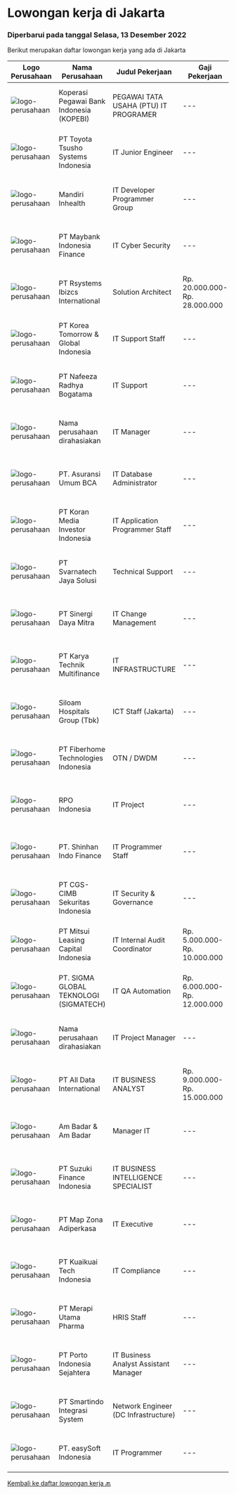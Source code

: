 
  # Lowongan kerja di Jakarta

  ### Diperbarui pada tanggal Selasa, 13 Desember 2022

  Berikut merupakan daftar lowongan kerja yang ada di Jakarta

  |Logo Perusahaan | Nama Perusahaan | Judul Pekerjaan | Gaji Pekerjaan | Lokasi | Deskripsi | Tanggal diunggah | Pranala |
  | -------------- | --------------- | --------------- | --------- | --------- | -------------- | ------- | ----------- |
  |![logo-perusahaan](https://image-service-cdn.seek.com.au/0a781532302280d5c59849eb50f5b7f82c3bafd4/ee4dce1061f3f616224767ad58cb2fc751b8d2dc)|Koperasi Pegawai Bank Indonesia (KOPEBI)|PEGAWAI TATA USAHA (PTU) IT PROGRAMER|---|Jakarta Raya|Tanggung Jawab Pekerjaan : Melakukan pengecekan hingga memperbarui sistem operasi dan aplikasi Memastikan bahwa setiap aplikasi yang digunakan dapat...|Senin, 12 Desember 2022|https://www.jobstreet.co.id/id/job/pegawai-tata-usaha-ptu-it-programer-4140011?token=0~5bb423b4-0fdc-4ace-929c-b10c89047495&sectionRank=1&jobId=jobstreet-id-job-4140011|
|![logo-perusahaan](https://image-service-cdn.seek.com.au/b524a188c29250af5e1faebd968faa0f219caceb/ee4dce1061f3f616224767ad58cb2fc751b8d2dc)|PT Toyota Tsusho Systems Indonesia|IT Junior Engineer|---|Jakarta Pusat|Qualification: Minimum S1 Computer Engineering Able to work as an individual and as a team with other division &amp; vendor Can stand to the work load...|Senin, 12 Desember 2022|https://www.jobstreet.co.id/id/job/it-junior-engineer-4141009?token=0~5bb423b4-0fdc-4ace-929c-b10c89047495&sectionRank=2&jobId=jobstreet-id-job-4141009|
|![logo-perusahaan](https://image-service-cdn.seek.com.au/fdc955a266737392d88a32a2b01623f09c8b9948/ee4dce1061f3f616224767ad58cb2fc751b8d2dc)|Mandiri Inhealth|IT Developer Programmer Group|---|Jakarta Raya|Creating programs for company needs Produce programs from the collaboration of Business Analysts and Developers Formulate program specifications and...|Senin, 12 Desember 2022|https://www.jobstreet.co.id/id/job/it-developer-programmer-group-4140049?token=0~5bb423b4-0fdc-4ace-929c-b10c89047495&sectionRank=3&jobId=jobstreet-id-job-4140049|
|![logo-perusahaan](https://image-service-cdn.seek.com.au/153848521be88e97d410d59214e6723195e0271d/ee4dce1061f3f616224767ad58cb2fc751b8d2dc)|PT Maybank Indonesia Finance|IT Cyber Security|---|Jakarta Raya|Requirements: Candidate must possess at Diploma in Engineering (Computer/Telecommunication), Computer Science, or Equivalent, with minimum IPK of 2.75...|Senin, 12 Desember 2022|https://www.jobstreet.co.id/id/job/it-cyber-security-4141093?token=0~5bb423b4-0fdc-4ace-929c-b10c89047495&sectionRank=4&jobId=jobstreet-id-job-4141093|
|![logo-perusahaan](https://image-service-cdn.seek.com.au/449c069321a128341447d2dce542ae2d2f6b053c/ee4dce1061f3f616224767ad58cb2fc751b8d2dc)|PT Rsystems Ibizcs International|Solution Architect|Rp. 20.000.000-Rp. 28.000.000|Jakarta Selatan|Menguasai pemrograman Java dan XML Menguasai database (Oracle/SQL)  Menguasai software architecture design, framework dan version control systems....|Senin, 12 Desember 2022|https://www.jobstreet.co.id/id/job/solution-architect-4140530?token=0~5bb423b4-0fdc-4ace-929c-b10c89047495&sectionRank=5&jobId=jobstreet-id-job-4140530|
|![logo-perusahaan](https://image-service-cdn.seek.com.au/1e3c4e8bbee04ea028a650c63875b99684d71343/ee4dce1061f3f616224767ad58cb2fc751b8d2dc)|PT Korea Tomorrow & Global  Indonesia|IT Support Staff|---|Jakarta Raya|Job Spesification:Implement the installation, maintenance and repair of software systems and other computer equipment, as well as ensuring the network...|Senin, 12 Desember 2022|https://www.jobstreet.co.id/id/job/it-support-staff-4140118?token=0~5bb423b4-0fdc-4ace-929c-b10c89047495&sectionRank=6&jobId=jobstreet-id-job-4140118|
|![logo-perusahaan](https://image-service-cdn.seek.com.au/1d600ad1285f7698ed02602192299ba4180bdf63/ee4dce1061f3f616224767ad58cb2fc751b8d2dc)|PT Nafeeza Radhya Bogatama|IT Support|---|Jakarta Selatan|Usia maksimal 30thn. Pendidikan di bidang IT dan Teknologi Sistem atau yang setara Pengalaman dalam mengepalai bagian TI dari suatu organisasi...|Senin, 12 Desember 2022|https://www.jobstreet.co.id/id/job/it-support-4140920?token=0~5bb423b4-0fdc-4ace-929c-b10c89047495&sectionRank=7&jobId=jobstreet-id-job-4140920|
|![logo-perusahaan](https://i.ibb.co/sqvTCh9/112815900-stock-vector-no-image-available-icon-flat-vector.webp)|Nama perusahaan dirahasiakan|IT Manager|---|Jakarta Selatan|Information Technology Manager Responsibilities: Managing IT staff by recruiting and training employees, communicating job expectations, and...|Senin, 12 Desember 2022|https://www.jobstreet.co.id/id/job/it-manager-4139947?token=0~5bb423b4-0fdc-4ace-929c-b10c89047495&sectionRank=8&jobId=jobstreet-id-job-4139947|
|![logo-perusahaan](https://image-service-cdn.seek.com.au/eb36b65f30c705b2ed3e45bf64681144e587aeed/ee4dce1061f3f616224767ad58cb2fc751b8d2dc)|PT. Asuransi Umum BCA|IT Database Administrator|---|Jakarta Pusat|Kandidat harus memiliki setidaknya gelar Sarjana, Ilmu Komputer dengan IPK minimal 3,00 Memiliki pengalaman minimal 2 tahun di bidang IT (Diutamakan...|Senin, 12 Desember 2022|https://www.jobstreet.co.id/id/job/it-database-administrator-4140492?token=0~5bb423b4-0fdc-4ace-929c-b10c89047495&sectionRank=9&jobId=jobstreet-id-job-4140492|
|![logo-perusahaan](https://image-service-cdn.seek.com.au/f7ce212013f2c2b146b60d493e8b969dfacb1cd1/ee4dce1061f3f616224767ad58cb2fc751b8d2dc)|PT Koran Media Investor Indonesia|IT Application Programmer Staff|---|Jakarta Selatan|Hi, #JobseekersGreetings from B-UniverseThis is a great opportunity for someone that is looking to gain experience, gain more responsibility and be...|Senin, 12 Desember 2022|https://www.jobstreet.co.id/id/job/it-application-programmer-staff-4140857?token=0~5bb423b4-0fdc-4ace-929c-b10c89047495&sectionRank=10&jobId=jobstreet-id-job-4140857|
|![logo-perusahaan](https://image-service-cdn.seek.com.au/d8dd9acc0ad4f0fb1c721817489a69e980c3d6e5/ee4dce1061f3f616224767ad58cb2fc751b8d2dc)|PT Svarnatech Jaya Solusi|Technical Support|---|Jakarta Pusat|Kualifikasi: Minimal Lulusan S1 dari Fakultas Teknik Komputer / Informatika Usia maksimal 30 tahun Pengalaman minimal 3 tahun Menguasai Windows...|Senin, 12 Desember 2022|https://www.jobstreet.co.id/id/job/technical-support-4139971?token=0~5bb423b4-0fdc-4ace-929c-b10c89047495&sectionRank=11&jobId=jobstreet-id-job-4139971|
|![logo-perusahaan](https://image-service-cdn.seek.com.au/fc74dda872268a411368ab1a78aee167b224f0b8/ee4dce1061f3f616224767ad58cb2fc751b8d2dc)|PT Sinergi Daya Mitra|IT Change Management|---|Jakarta Raya|Melakukan peninjauan (Review) atas dokumen-dokumen perubahan sistem berdasarkan list yang di terima sesuai panduan yang berlaku. Melakukan koordinasi...|Senin, 12 Desember 2022|https://www.jobstreet.co.id/id/job/it-change-management-4141374?token=0~5bb423b4-0fdc-4ace-929c-b10c89047495&sectionRank=12&jobId=jobstreet-id-job-4141374|
|![logo-perusahaan](https://image-service-cdn.seek.com.au/466403e615730d1d39202fbe9f586b5353ca3a15/ee4dce1061f3f616224767ad58cb2fc751b8d2dc)|PT Karya Technik Multifinance|IT INFRASTRUCTURE|---|Jakarta Raya|Requirements: Bachelor's degree in Computer Science/IT or relevant field. Maximum 30 years old. At least 2 years of working experience in the related...|Minggu, 11 Desember 2022|https://www.jobstreet.co.id/id/job/it-infrastructure-4129443?token=0~5bb423b4-0fdc-4ace-929c-b10c89047495&sectionRank=13&jobId=jobstreet-id-job-4129443|
|![logo-perusahaan](https://image-service-cdn.seek.com.au/431745bcf5bb8f03b3acaed4042a9004c71690d6/ee4dce1061f3f616224767ad58cb2fc751b8d2dc)|Siloam Hospitals Group (Tbk)|ICT Staff (Jakarta)|---|Jakarta Raya|Job Descriptions:Support IT Operations. Qualifications: Candidate must possess at least Bachelor's Degree in Engineering (Computer/Telecommunication),...|Senin, 12 Desember 2022|https://www.jobstreet.co.id/id/job/ict-staff-jakarta-4140098?token=0~5bb423b4-0fdc-4ace-929c-b10c89047495&sectionRank=14&jobId=jobstreet-id-job-4140098|
|![logo-perusahaan](https://image-service-cdn.seek.com.au/75a0e137cbbbb6119c508c6dc1464d0ff9ef547b/ee4dce1061f3f616224767ad58cb2fc751b8d2dc)|PT Fiberhome Technologies Indonesia|OTN / DWDM|---|Jakarta Raya|Job Responsibility1. Responsible for DWDM/OTN Equipment installtion,commissioning,integration.2. Responsible for Quality control during DWDM/OTN...|Minggu, 11 Desember 2022|https://www.jobstreet.co.id/id/job/otn-dwdm-4127419?token=0~5bb423b4-0fdc-4ace-929c-b10c89047495&sectionRank=15&jobId=jobstreet-id-job-4127419|
|![logo-perusahaan](https://image-service-cdn.seek.com.au/b71898cd99ecc764d731e4f4e85d5bc4b53ffabf/ee4dce1061f3f616224767ad58cb2fc751b8d2dc)|RPO Indonesia|IT Project|---|Jakarta Raya|We are currently looking for a IT Project on behalf of our client PT. Gema Technology Cahaya Gemilang which is engaged in IT Solution.Job Summary : We...|Senin, 12 Desember 2022|https://www.jobstreet.co.id/id/job/it-project-4140568?token=0~5bb423b4-0fdc-4ace-929c-b10c89047495&sectionRank=16&jobId=jobstreet-id-job-4140568|
|![logo-perusahaan](https://image-service-cdn.seek.com.au/1f4462eafb02b8002bef55187cc17ac0ee62b044/ee4dce1061f3f616224767ad58cb2fc751b8d2dc)|PT. Shinhan Indo Finance|IT Programmer Staff|---|Jakarta Timur|Job Description: Do maintaining and monitoring, solving issue in Multifinance system; Enhance and develop reporting related Multifinance as user...|Senin, 12 Desember 2022|https://www.jobstreet.co.id/id/job/it-programmer-staff-4140099?token=0~5bb423b4-0fdc-4ace-929c-b10c89047495&sectionRank=17&jobId=jobstreet-id-job-4140099|
|![logo-perusahaan](https://image-service-cdn.seek.com.au/87ef512e4eaeea036c425c8de18d02e99319f0bc/ee4dce1061f3f616224767ad58cb2fc751b8d2dc)|PT CGS-CIMB Sekuritas Indonesia|IT Security & Governance|---|Jakarta Selatan|Responsibilities:  Review and enforce group security policies, standards, processes, procedures. Recommend solutions to reduce risks identified in...|Selasa, 13 Desember 2022|https://www.jobstreet.co.id/id/job/it-security-governance-4141384?token=0~5bb423b4-0fdc-4ace-929c-b10c89047495&sectionRank=18&jobId=jobstreet-id-job-4141384|
|![logo-perusahaan](https://image-service-cdn.seek.com.au/1d42ec675881b8ab3a09c7f0f2d5b1bdcb94b986/ee4dce1061f3f616224767ad58cb2fc751b8d2dc)|PT Mitsui Leasing Capital Indonesia|IT Internal Audit Coordinator|Rp. 5.000.000-Rp. 10.000.000|Jakarta Pusat|Requirements Maximum 32 years old Candidate must possess at least Bachelor's Degree in Computer Science/Information System/ Informatics Engineering...|Senin, 12 Desember 2022|https://www.jobstreet.co.id/id/job/it-internal-audit-coordinator-4140656?token=0~5bb423b4-0fdc-4ace-929c-b10c89047495&sectionRank=19&jobId=jobstreet-id-job-4140656|
|![logo-perusahaan](https://image-service-cdn.seek.com.au/7f5820662b3590c2231782c29931979332943e74/ee4dce1061f3f616224767ad58cb2fc751b8d2dc)|PT. SIGMA GLOBAL TEKNOLOGI (SIGMATECH)|IT QA Automation|Rp. 6.000.000-Rp. 12.000.000|Jakarta Raya|SIGMATECH is looking for joining our team with The Job Desk, Qualifications &amp; Compensation Benefit as below :QUALIFICATIONS &amp; SKILL REQUIRED =...|Senin, 12 Desember 2022|https://www.jobstreet.co.id/id/job/it-qa-automation-4140271?token=0~5bb423b4-0fdc-4ace-929c-b10c89047495&sectionRank=20&jobId=jobstreet-id-job-4140271|
|![logo-perusahaan](https://i.ibb.co/sqvTCh9/112815900-stock-vector-no-image-available-icon-flat-vector.webp)|Nama perusahaan dirahasiakan|IT Project Manager|---|Jakarta Raya|Plans direct and coordinates a team's activities to manage and implement approved scope from business case through project close-out Plans, schedules,...|Senin, 12 Desember 2022|https://www.jobstreet.co.id/id/job/it-project-manager-4139941?token=0~5bb423b4-0fdc-4ace-929c-b10c89047495&sectionRank=21&jobId=jobstreet-id-job-4139941|
|![logo-perusahaan](https://image-service-cdn.seek.com.au/6ff262d378003ab6c564fe7217b3d470bdb6ab8c/ee4dce1061f3f616224767ad58cb2fc751b8d2dc)|PT All Data International|IT BUSINESS ANALYST|Rp. 9.000.000-Rp. 15.000.000|Jakarta Raya|Job Description: Analyze and evaluate the company's business processes and identify areas that need to be developed Checking the results of the design...|Senin, 12 Desember 2022|https://www.jobstreet.co.id/id/job/it-business-analyst-4139953?token=0~5bb423b4-0fdc-4ace-929c-b10c89047495&sectionRank=22&jobId=jobstreet-id-job-4139953|
|![logo-perusahaan](https://image-service-cdn.seek.com.au/33349e7178687ab31e3c26402db320f1973c6cd6/ee4dce1061f3f616224767ad58cb2fc751b8d2dc)|Am Badar & Am Badar|Manager IT|---|Jakarta Pusat|Manage and lead the company's IT division to provide stable and solution-oriented IT. Ensure day-to-day IT operations run smoothly for all divisions...|Senin, 12 Desember 2022|https://www.jobstreet.co.id/id/job/manager-it-4139673?token=0~5bb423b4-0fdc-4ace-929c-b10c89047495&sectionRank=23&jobId=jobstreet-id-job-4139673|
|![logo-perusahaan](https://image-service-cdn.seek.com.au/56d1d8d1c54958fd570d6391e0b6a59fa9291dbe/ee4dce1061f3f616224767ad58cb2fc751b8d2dc)|PT Suzuki Finance Indonesia|IT BUSINESS INTELLIGENCE SPECIALIST|---|Jakarta Timur|Kualifikasi : Pendidikan minimal S1 IT Usia maksimal 35 tahun Memiliki pengalaman minimum 2 tahun sebagai IT Business Intelligence pada perusahaan...|Senin, 12 Desember 2022|https://www.jobstreet.co.id/id/job/it-business-intelligence-specialist-4139965?token=0~5bb423b4-0fdc-4ace-929c-b10c89047495&sectionRank=24&jobId=jobstreet-id-job-4139965|
|![logo-perusahaan](https://image-service-cdn.seek.com.au/cd26d42ed0fb666d4fb216516b7184b55c4defcd/ee4dce1061f3f616224767ad58cb2fc751b8d2dc)|PT Map Zona Adiperkasa|IT Executive|---|Jakarta Raya|Requirements : Bachelor Degree preferable from Information Technology or Computer Science major. Have 5 year of experience in related field. Strong at...|Minggu, 11 Desember 2022|https://www.jobstreet.co.id/id/job/it-executive-4129001?token=0~5bb423b4-0fdc-4ace-929c-b10c89047495&sectionRank=25&jobId=jobstreet-id-job-4129001|
|![logo-perusahaan](https://image-service-cdn.seek.com.au/1d164b67e164cd789d7a451694bb7d93cc8c862b/ee4dce1061f3f616224767ad58cb2fc751b8d2dc)|PT Kuaikuai Tech Indonesia|IT Compliance|---|Jakarta Selatan|PT. Kuaikuai Tech Indionesia ( Pinjam Yuk ) is the P2P Fintech Lending in Indonesian P2P Lending company to be registered and supervised by Indonesian...|Minggu, 11 Desember 2022|https://www.jobstreet.co.id/id/job/it-compliance-4129985?token=0~5bb423b4-0fdc-4ace-929c-b10c89047495&sectionRank=26&jobId=jobstreet-id-job-4129985|
|![logo-perusahaan](https://image-service-cdn.seek.com.au/bf1be2c84ac6b99fa8fe84ae72712abf983d4f44/ee4dce1061f3f616224767ad58cb2fc751b8d2dc)|PT Merapi Utama Pharma|HRIS Staff|---|Jakarta Pusat|Managing and monitoring the HRIS function running well and optimally, including maintenance, updating and implementation. Managing employee data...|Senin, 12 Desember 2022|https://www.jobstreet.co.id/id/job/hris-staff-4140050?token=0~5bb423b4-0fdc-4ace-929c-b10c89047495&sectionRank=27&jobId=jobstreet-id-job-4140050|
|![logo-perusahaan](https://image-service-cdn.seek.com.au/d12aaa52d90c73bc0b3a659810e789eafc81aeb3/ee4dce1061f3f616224767ad58cb2fc751b8d2dc)|PT Porto Indonesia Sejahtera|IT Business Analyst Assistant Manager|---|Jakarta Utara|Job Description: Responsible for supporting and delivering the ERP solution for users Analyze and understand systems processes and business...|Senin, 12 Desember 2022|https://www.jobstreet.co.id/id/job/it-business-analyst-assistant-manager-4140699?token=0~5bb423b4-0fdc-4ace-929c-b10c89047495&sectionRank=28&jobId=jobstreet-id-job-4140699|
|![logo-perusahaan](https://image-service-cdn.seek.com.au/bf2e678593025a6c8cc8fa5ee130c9992c595760/ee4dce1061f3f616224767ad58cb2fc751b8d2dc)|PT Smartindo Integrasi System|Network Engineer (DC Infrastructure)|---|Jakarta Raya|Job Requirement: S1 degree in IT/SI/Elektro MUST have a valid CCNA certificate Familiar with security solution is advantage Min 3 years experience as...|Senin, 12 Desember 2022|https://www.jobstreet.co.id/id/job/network-engineer-dc-infrastructure-4141358?token=0~5bb423b4-0fdc-4ace-929c-b10c89047495&sectionRank=29&jobId=jobstreet-id-job-4141358|
|![logo-perusahaan](https://i.ibb.co/sqvTCh9/112815900-stock-vector-no-image-available-icon-flat-vector.webp)|PT.  easySoft Indonesia|IT Programmer|---|Jakarta Selatan|Researching, designing, implementing and managing software programs. Testing and evaluating new programs. Identifying areas for modification in...|Senin, 12 Desember 2022|https://www.jobstreet.co.id/id/job/it-programmer-4139920?token=0~5bb423b4-0fdc-4ace-929c-b10c89047495&sectionRank=30&jobId=jobstreet-id-job-4139920|


  [Kembali ke daftar lowongan kerja 🔙](../README.md#daftar-lowongan-kerja)
  